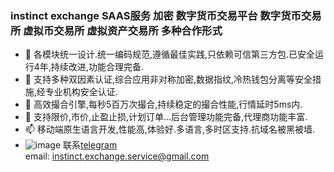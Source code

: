 ### instinct exchange SAAS服务 加密 数字货币交易平台 数字货币交易所 虚拟币交易所 虚拟资产交易所 多种合作形式

- 👋 各模块统一设计.统一编码规范,遵循最佳实践,只依赖可信第三方包.已安全运行4年,持续改进,功能合理完备. 
- 👀 支持多种双因素认证,综合应用非对称加密,数据指纹,冷热钱包分离等安全措施,经专业机构安全认证.
- 🌱 高效撮合引擎,每秒5百万次撮合,持续稳定的撮合性能,行情延时5ms内.
- 💞️ 支持限价,市价,止盈止损,计划订单...后台管理功能完备,代理商功能丰富.
- 📫 移动端原生语言开发,性能高,体验好.多语言,多时区支持.抗域名被黑被墙.
- ![image](https://user-images.githubusercontent.com/108943823/178020583-acaf1c07-5d0c-4e96-a7ef-0157c08d2a10.png) 联系[telegram](https://t.me/instinct_chat)     
email: instinct.exchange.service@gmail.com


<!---
instinct-exchange/instinct-exchange is a ✨ special ✨ repository because its `README.md` (this file) appears on your GitHub profile.
You can click the Preview link to take a look at your changes.
--->
